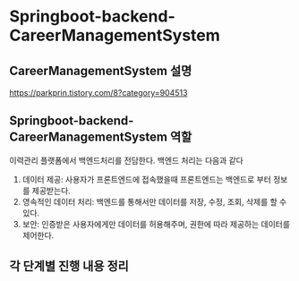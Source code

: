 # Springboot-backend-CareerManagementSystem

## CareerManagementSystem 설명
https://parkprin.tistory.com/8?category=904513

## Springboot-backend-CareerManagementSystem 역할
이력관리 플랫폼에서 백엔드처리를 전담한다.
백엔드 처리는 다음과 같다
1) 데이터 제공: 사용자가 프론트엔드에 접속했을때 프론트엔드는 백엔드로 부터 정보를 제공받는다.
2) 영속적인 데이터 처리: 백엔드를 통해서만 데이터를 저장, 수정, 조회, 삭제를 할 수 있다.
3) 보안: 인증받은 사용자에게만 데이터를 허용해주며, 권한에 따라 제공하는 데이터를 제어한다.

## 각 단계별 진행 내용 정리